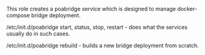 This role creates a poabridge service which is designed to manage docker-compose bridge deployment.

/etc/init.d/poabridge start, status, stop, restart - does what the services usually do in such cases.

/etc/init.d/poabridge rebuild - builds a new bridge deployment from scratch.
